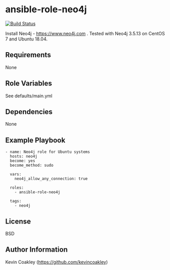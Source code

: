 ansible-role-neo4j
==================

[![Build Status](https://travis-ci.org/kevincoakley/ansible-role-neo4j.svg?branch=master)](https://travis-ci.org/kevincoakley/ansible-role-neo4j)

Install Neo4j - https://www.neo4j.com . Tested with Neo4j 3.5.13 on CentOS 7 and Ubuntu 18.04.

Requirements
------------

None

Role Variables
--------------

See defaults/main.yml

Dependencies
------------

None

Example Playbook
----------------

    - name: Neo4j role for Ubuntu systems
      hosts: neo4j
      become: yes
      become_method: sudo
    
      vars:
        neo4j_allow_any_connection: true
    
      roles:
        - ansible-role-neo4j
    
      tags:
        - neo4j

License
-------

BSD

Author Information
------------------

Kevin Coakley (https://github.com/kevincoakley)
